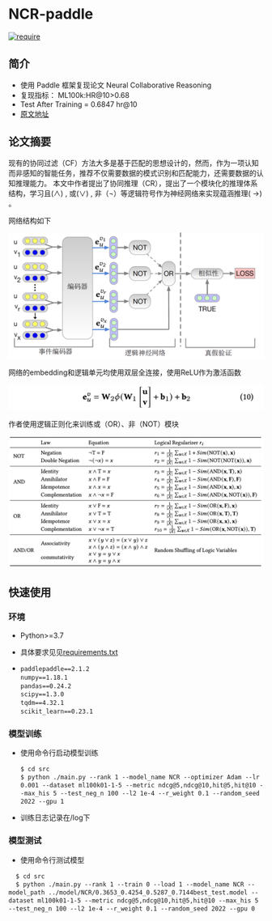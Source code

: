 # NCR-paddle

[![require](https://img.shields.io/badge/Paddle-2.1.2-brightgreen)](REQUIRE)

## 简介

* 使用 Paddle 框架复现论文 Neural Collaborative Reasoning
* 复现指标： ML100k:HR@10>0.68
* Test After Training = 0.6847 hr@10
* [原文地址](https://arxiv.org/pdf/2005.08129.pdf)

## 论文摘要

现有的协同过滤（CF）方法大多是基于匹配的思想设计的，然而，作为一项认知而非感知的智能任务，推荐不仅需要数据的模式识别和匹配能力，还需要数据的认知推理能力。 本文中作者提出了协同推理（CR），提出了一个模块化的推理体系结构，学习且(∧) ,
或(∨) , 非（¬）等逻辑符号作为神经网络来实现蕴涵推理( →) 。

网络结构如下

[![img](https://github.com/gsq7474741/Paddle-NCR/blob/main/readme_imgs/image2.png)](IMG)

网络的embedding和逻辑单元均使用双层全连接，使用ReLU作为激活函数

[![img](https://github.com/gsq7474741/Paddle-NCR/blob/main/readme_imgs/image3.png)](IMG)

作者使用逻辑正则化来训练或（OR）、非（NOT）模块

[![img](https://github.com/gsq7474741/Paddle-NCR/blob/main/readme_imgs/image6.png)](IMG)

## 快速使用

### 环境

* Python>=3.7

* 具体要求见见[requirements.txt](https://github.com/gsq7474741/Paddle-NCR/blob/main/requirements.txt)

* ```requirements.txt
  paddlepaddle==2.1.2
  numpy==1.18.1
  pandas==0.24.2
  scipy==1.3.0
  tqdm==4.32.1
  scikit_learn==0.23.1
  ```

### 模型训练

* 使用命令行启动模型训练

  ```shell
  $ cd src
  $ python ./main.py --rank 1 --model_name NCR --optimizer Adam --lr 0.001 --dataset ml100k01-1-5 --metric ndcg@5,ndcg@10,hit@5,hit@10 --max_his 5 --test_neg_n 100 --l2 1e-4 --r_weight 0.1 --random_seed 2022 --gpu 1
  ```
* 训练日志记录在/log下

### 模型测试

* 使用命令行测试模型

```shell
  $ cd src
  $ python ./main.py --rank 1 --train 0 --load 1 --model_name NCR --model_path ../model/NCR/0.3653_0.4254_0.5287_0.7144best_test.model --dataset ml100k01-1-5 --metric ndcg@5,ndcg@10,hit@5,hit@10 --max_his 5 --test_neg_n 100 --l2 1e-4 --r_weight 0.1 --random_seed 2022 --gpu 0
   ```